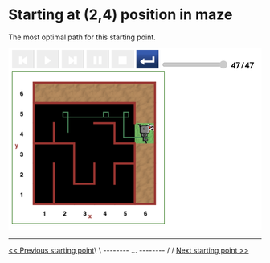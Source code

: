 # Starting at (2,4) position in maze

The most optimal path for this starting point.

![Figure: ...](../img/start-at-2-4/start@-2,4-direct-manouvre-nice.png)

---

[<< Previous starting point](<starting-at-(4,4)-position.md>)\ \ -------- ... -------- / / [Next starting point >>](<starting-at-(1,4)-position.md>)

<!-- \ \ -------- ... -------- / / [Next >>](minor-bug-1-report.md) -->
